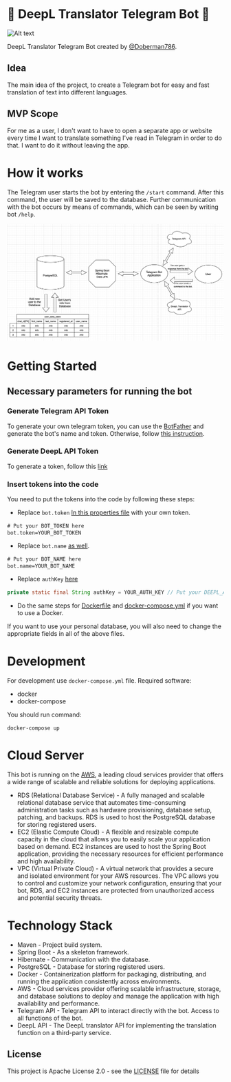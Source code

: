 # 🤖 DeepL Translator Telegram Bot 🤖
![Alt text](https://logovectorseek.com/wp-content/uploads/2020/12/deepl-logo-vector.png)

DeepL Translator Telegram Bot created by [@Doberman786](https://github.com/Doberman786).

## Idea
The main idea of the project, to create a Telegram bot for easy and fast translation of text into different languages.

## MVP Scope
For me as a user, I don't want to have to open a separate app or website every time I want to translate something 
I've read in Telegram in order to do that. I want to do it without leaving the app.

# How it works
The Telegram user starts the bot by entering the `/start` command. After this command, the user will be saved to the
database. Further communication with the bot occurs by means of commands, which can be seen by writing bot `/help`.

![HowItWorksImage](imagesForREADME/image.png)

# Getting Started
## Necessary parameters for running the bot
### Generate Telegram API Token
To generate your own telegram token, you can use the [BotFather](https://t.me/botfather) and generate the bot's name and token.
Otherwise, follow [this instruction](https://core.telegram.org/bots/tutorial).

### Generate DeepL API Token
To generate a token, follow this [link](https://www.deepl.com/pro-api?cta=header-pro-api/)

### Insert tokens into the code
You need to put the tokens into the code by following these steps:

- Replace `bot.token` [In this properties file](src/main/resources/application.properties) with your own token.
``` properties
# Put your BOT_TOKEN here
bot.token=YOUR_BOT_TOKEN
```
- Replace `bot.name` [as well](src/main/resources/application.properties).
``` properties
# Put your BOT_NAME here
bot.name=YOUR_BOT_NAME
```
- Replace `authKey` [here](src/main/java/com/telegrambot/deepl/service/TranslateMessageService.java)
``` java
private static final String authKey = YOUR_AUTH_KEY // Put your DEEPL_AUTH_KEY here
```
- Do the same steps for [Dockerfile](Dockerfile) and [docker-compose.yml](docker-compose.yml) if you want to use a Docker.

If you want to use your personal database, you will also need to change the appropriate fields in all of the above files.

# Development
For development use `docker-compose.yml` file. Required software:
 - docker
 - docker-compose

You should run command:
```
docker-compose up
```
# Cloud Server
This bot is running on the [AWS](https://aws.amazon.com), a leading cloud services provider that offers a wide range of scalable and reliable solutions for deploying applications.

- RDS (Relational Database Service) - A fully managed and scalable relational database service that automates time-consuming administration tasks such as hardware provisioning, database setup, patching, and backups. RDS is used to host the PostgreSQL database for storing registered users.
- EC2 (Elastic Compute Cloud) - A flexible and resizable compute capacity in the cloud that allows you to easily scale your application based on demand. EC2 instances are used to host the Spring Boot application, providing the necessary resources for efficient performance and high availability.
- VPC (Virtual Private Cloud) - A virtual network that provides a secure and isolated environment for your AWS resources. The VPC allows you to control and customize your network configuration, ensuring that your bot, RDS, and EC2 instances are protected from unauthorized access and potential security threats.

# Technology Stack
- Maven - Project build system.
- Spring Boot - As a skeleton framework.
- Hibernate - Communication with the database.
- PostgreSQL - Database for storing registered users.
- Docker - Containerization platform for packaging, distributing, and running the application consistently across environments.
- AWS - Cloud services provider offering scalable infrastructure, storage, and database solutions to deploy and manage the application with high availability and performance.
- Telegram API - Telegram API to interact directly with the bot. Access to all functions of the bot.
- DeepL API - The DeepL translator API for implementing the translation function on a third-party service.

## License
This project is Apache License 2.0 - see the [LICENSE](LICENSE) file for details
